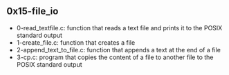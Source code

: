 ## 0x15-file_io


* 0-read_textfile.c: function that reads a text file and prints it to the POSIX standard output
* 1-create_file.c: function that creates a file
* 2-append_text_to_file.c: function that appends a text at the end of a file
* 3-cp.c: program that copies the content of a file to another file to the POSIX standard output

